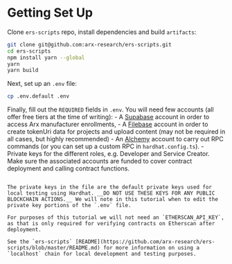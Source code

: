 # Getting Set Up

Clone `ers-scripts` repo, install dependencies and build `artifacts`:
```bash
git clone git@github.com:arx-research/ers-scripts.git
cd ers-scripts
npm install yarn --global
yarn
yarn build
```

Next, set up an `.env` file:
```bash
cp .env.default .env
```

Finally, fill out the `REQUIRED` fields in `.env`. You will need few accounts (all offer free tiers at the time of writing):
    - A [Supabase](https://supabase.com/) account in order to access Arx manufacturer enrollments, 
    - A [Filebase](https://filebase.com/) account in order to create tokenUri data for projects and upload content (may not be required in all cases, but highly recommended)
    - An [Alchemy](https://www.alchemy.com/) account to carry out RPC commands (or you can set up a custom RPC in `hardhat.config.ts`).
    - Private keys for the different roles, e.g. Developer and Service Creator. Make sure the associated accounts are funded to cover contract deployment and calling contract functions.
```

The private keys in the file are the default private keys used for local testing using Hardhat. __DO NOT USE THESE KEYS FOR ANY PUBLIC BLOCKCHAIN ACTIONS.__ We will note in this tutorial when to edit the private key portions of the `.env` file.

For purposes of this tutorial we will not need an `ETHERSCAN_API_KEY`, as that is only required for verifying contracts on Etherscan after deployment.

See the `ers-scripts` [README](https://github.com/arx-research/ers-scripts/blob/master/README.md) for more information on using a `localhost` chain for local development and testing purposes.
